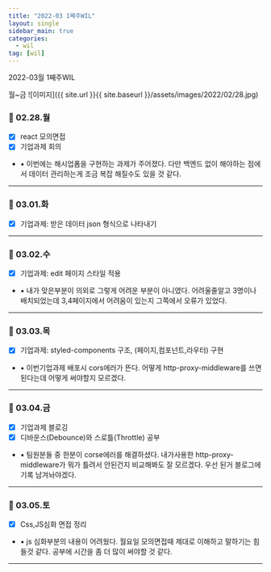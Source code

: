 ```yaml
---
title: "2022-03 1째주WIL"
layout: single
sidebar_main: true
categories:
  - wil
tag: [wil]
---
```


2022-03월 1째주WIL

월~금
![이미지]({{ site.url }}{{ site.baseurl }}/assets/images/2022/02/28.jpg)

### 📆 02.28.월

- [x] react 모의면접  
- [x] 기업과제 회의
- ▪ 이번에는 해시업폼을 구현하는 과제가 주어졌다. 다만 백엔드 없이 해야하는 점에서 데이터 관리하는게 조금 복잡 해질수도 있을 것 같다.

---

### 📆 03.01.화

- [x] 기업과제: 받은 데이터 json 형식으로 나타내기
   
---

### 📆 03.02.수

- [x] 기업과제: edit 페이지 스타일 적용
- ▪ 내가 맞은부분이 의외로 그렇게 어려운 부분이 아니였다. 어려울줄알고 3명이나 배치되었는데 3,4페이지에서 어려움이 있는지 그쪽에서 오류가 있었다. 

---

### 📆 03.03.목
- [x] 기업과제: styled-components 구조, (페이지,컴포넌트,라우터) 구현
- ▪ 이번기업과제 배포시 cors에러가 뜬다. 어떻게 http-proxy-middleware를 쓰면 된다는데 어떻게 써야할지 모르겠다.

---

### 📆 03.04.금
- [x] 기업과제 블로깅
- [x] 디바운스(Debounce)와 스로틀(Throttle) 공부 
- ▪ 팀원분들 중 한분이 corse에러를 해결하셨다. 
  내가사용한 http-proxy-middleware가 뭐가 틀려서 안된건지 비교해봐도 잘 모르겠다. 우선 된거 블로그에 기록 남겨놔야겠다. 

---

### 📆 03.05.토

- [x] Css,JS심화 면접 정리
- ▪ js 심화부분의 내용이 어려웠다. 월요일 모의면접때 제대로 이해하고 말하기는 힘들것 같다.
  공부에 시간을 좀 더 많이 써야할 것 같다.

---


<br /><br /><br /><br />
